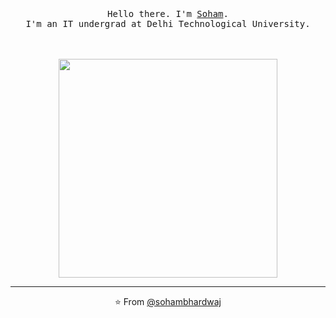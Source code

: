 <p align="center">
  <br>
  <br>
  <br>
  <samp>Hello there. I'm <a href="https://www.linkedin.com/in/soham-bhardwaj/">Soham</a>.<br>I'm an IT undergrad at Delhi Technological University.
  <br>
  <br>
  <br>
  <br>
  <img src="https://media.giphy.com/media/v1uV0oxObr9ZT48Kpa/giphy.gif" width="350" />
</p>

------------
<p align="center">⭐️ From <a href="https://github.com/sohambhardwaj">@sohambhardwaj</a></p>
